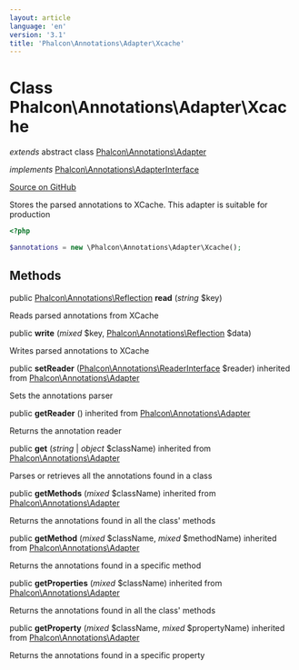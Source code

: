 ```yaml
---
layout: article
language: 'en'
version: '3.1'
title: 'Phalcon\Annotations\Adapter\Xcache'
---
```

# Class **Phalcon\Annotations\Adapter\Xcache**

*extends* abstract class [Phalcon\Annotations\Adapter](/3.1/en/api/Phalcon_Annotations_Adapter)

*implements* [Phalcon\Annotations\AdapterInterface](/3.1/en/api/Phalcon_Annotations_AdapterInterface)

<a href="https://github.com/phalcon/cphalcon/tree/v3.1.0/phalcon/annotations/adapter/xcache.zep" class="btn btn-default btn-sm">Source on GitHub</a>

Stores the parsed annotations to XCache. This adapter is suitable for production

```php
<?php

$annotations = new \Phalcon\Annotations\Adapter\Xcache();

```


## Methods
public [Phalcon\Annotations\Reflection](/3.1/en/api/Phalcon_Annotations_Reflection) **read** (*string* $key)

Reads parsed annotations from XCache



public  **write** (*mixed* $key, [Phalcon\Annotations\Reflection](/3.1/en/api/Phalcon_Annotations_Reflection) $data)

Writes parsed annotations to XCache



public  **setReader** ([Phalcon\Annotations\ReaderInterface](/3.1/en/api/Phalcon_Annotations_ReaderInterface) $reader) inherited from [Phalcon\Annotations\Adapter](/3.1/en/api/Phalcon_Annotations_Adapter)

Sets the annotations parser



public  **getReader** () inherited from [Phalcon\Annotations\Adapter](/3.1/en/api/Phalcon_Annotations_Adapter)

Returns the annotation reader



public  **get** (*string* | *object* $className) inherited from [Phalcon\Annotations\Adapter](/3.1/en/api/Phalcon_Annotations_Adapter)

Parses or retrieves all the annotations found in a class



public  **getMethods** (*mixed* $className) inherited from [Phalcon\Annotations\Adapter](/3.1/en/api/Phalcon_Annotations_Adapter)

Returns the annotations found in all the class' methods



public  **getMethod** (*mixed* $className, *mixed* $methodName) inherited from [Phalcon\Annotations\Adapter](/3.1/en/api/Phalcon_Annotations_Adapter)

Returns the annotations found in a specific method



public  **getProperties** (*mixed* $className) inherited from [Phalcon\Annotations\Adapter](/3.1/en/api/Phalcon_Annotations_Adapter)

Returns the annotations found in all the class' methods



public  **getProperty** (*mixed* $className, *mixed* $propertyName) inherited from [Phalcon\Annotations\Adapter](/3.1/en/api/Phalcon_Annotations_Adapter)

Returns the annotations found in a specific property



